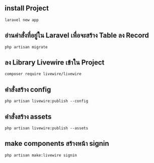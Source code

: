  ## install Project
 ```
 laravel new app
 ```

 ## อ่านค่าสั่งที่อยู่ใน Laravel เพื่อจะสร้าง Table ลง Record
 ```
php artisan migrate
 ```
 ## ลง Library Livewire เข้าใน Project

 ```
 composer require livewire/livewire
 ```

 ## คำสั่งสร้าง config

 ```
 php artisan livewire:publish --config
 ```
 ## คำสั่งสร้าง assets
 ```
 php artisan livewire:publish --assets
 ```
 ## make components สร้างหน้า signin
 ```
 php artisan make:livewire signin
 ```